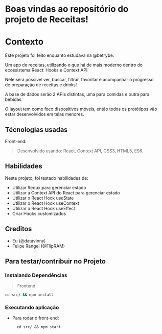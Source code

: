 # Boas vindas ao repositório do projeto de Receitas!

# Contexto
Este projeto foi feito enquanto estudava na @betrybe.

Um app de receitas, utilizando o que há de mais moderno dentro do ecossistema React: Hooks e Context API!

Nele será possível ver, buscar, filtrar, favoritar e acompanhar o progresso de preparação de receitas e drinks!

A base de dados serão 2 APIs distintas, uma para comidas e outra para bebidas.

O layout tem como foco dispositivos móveis, então todos os protótipos vão estar desenvolvidos em telas menores.

## Técnologias usadas

Front-end:
> Desenvolvido usando: React, Context API, CSS3, HTML5, ES6.

## Habilidades

Neste projeto, foi testado habilidades de:

- Utilizar Redux para gerenciar estado
- Utilizar a Context API do React para gerenciar estado
- Utilizar o React Hook useState
- Utilizar o React Hook useContext
- Utilizar o React Hook useEffect
- Criar Hooks customizados

## Creditos
- Eu (@datavinny)
- Felipe Rangel (@FlipRAM)

## Para testar/contribuir no Projeto

### Instalando Dependências

> Frontend
```bash
cd src/ && npm install
``` 
### Executando aplicação

* Para rodar o front-end:

  ```
    cd src/ && npm start
  ```
